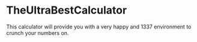 TheUltraBestCalculator
======================

This calculator will provide you with a very happy and 1337 environment to crunch your numbers on.
